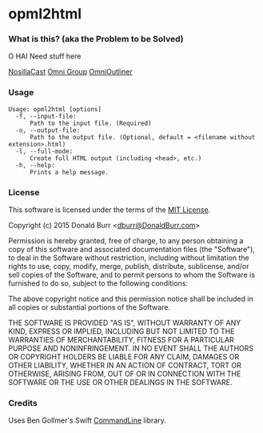 opml2html
=========

### What is this? (aka the Problem to be Solved)

O HAI
Need stuff here

[NosillaCast][NC]
[Omni Group][OMNI]
[OmniOutliner][OO]

### Usage

```
Usage: opml2html [options]
  -f, --input-file:
      Path to the input file. (Required)
  -o, --output-file:
      Path to the output file. (Optional, default = <filename without extension>.html)
  -l, --full-mode:
      Create full HTML output (including <head>, etc.)
  -h, --help:
      Prints a help message.
```

### License

This software is licensed under the terms of the [MIT License][MIT].

Copyright (c) 2015 Donald Burr <[dburr@DonaldBurr.com][EMAIL]>

Permission is hereby granted, free of charge, to any person obtaining a copy
of this software and associated documentation files (the "Software"), to deal
in the Software without restriction, including without limitation the rights
to use, copy, modify, merge, publish, distribute, sublicense, and/or sell
copies of the Software, and to permit persons to whom the Software is
furnished to do so, subject to the following conditions:

The above copyright notice and this permission notice shall be included in
all copies or substantial portions of the Software.

THE SOFTWARE IS PROVIDED "AS IS", WITHOUT WARRANTY OF ANY KIND, EXPRESS OR
IMPLIED, INCLUDING BUT NOT LIMITED TO THE WARRANTIES OF MERCHANTABILITY,
FITNESS FOR A PARTICULAR PURPOSE AND NONINFRINGEMENT. IN NO EVENT SHALL THE
AUTHORS OR COPYRIGHT HOLDERS BE LIABLE FOR ANY CLAIM, DAMAGES OR OTHER
LIABILITY, WHETHER IN AN ACTION OF CONTRACT, TORT OR OTHERWISE, ARISING FROM,
OUT OF OR IN CONNECTION WITH THE SOFTWARE OR THE USE OR OTHER DEALINGS IN
THE SOFTWARE.

### Credits

Uses Ben Gollmer's Swift [CommandLine][CL] library.

[NC]: http://podfeet.com/ "NosillaCast"
[OMNI]: https://www.omnigroup.com "The Omni Group"
[OO]: https://www.omnigroup.com/omnioutliner "OmniOutliner"
[EMAIL]: mailto:dburr@DonaldBurr.com?subject=opml2html "Email"
[MIT]: http://opensource.org/licenses/MIT "MIT License"
[CL]: https://github.com/jatoben/CommandLine "CommandLine"